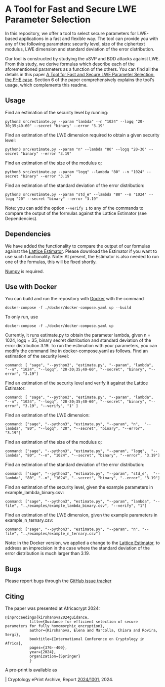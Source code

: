 A Tool for Fast and Secure LWE Parameter
Selection
=======================================
In this repository, we offer a tool to select secure parameters for LWE-based applications in a fast and flexible way. The tool can provide you with any of the following parameters: security level, size of the ciphertext modulus, LWE dimension and standard deviation of the error distribution. 

Our tool is constructed by studying the uSVP and BDD attacks against LWE. From this study, we derive formulas which describe each of the aforementioned parameters as a function of the others. You can find all the details in this paper [A Tool for Fast and Secure LWE Parameter Selection: the FHE case](https://eprint.iacr.org/2024/1895). Section 6 of the paper comprehensively explains the tool's usage, which complements this readme.  

Usage
-----
Find an estimation of the security level by running:
   ````
   python3 src/estimate.py --param "lambda" --n "1024" --logq "20-30;35;40-60" --secret "binary" --error "3.19"
   ````
Find an estimation of the LWE dimension required to obtain a given security level:
 ````
 python3 src/estimate.py --param "n" --lambda "80" --logq "20-30" --secret "binary" --error "3.19"
 ````
Find an estimation of the size of the modulus q:
 ````
 python3 src/estimate.py --param "logq" --lambda "80" --n "1024" --secret "binary" --error "3.19"
 ````
Find an estimation of the standard deviation of the error distribution:
````
python3 src/estimate.py --param "std_e" --lambda "80" --n "1024" --logq "20" --secret "binary" --error "3.19"
 ````

Note: you can add the option ````--verify 1```` to any of the commands to compare the output of the formulas against the Lattice Estimator (see Dependencies).

Dependencies
---------
We have added the functionality to compare the output of our formulas against the [Lattice Estimator](https://github.com/malb/lattice-estimator). 
Please download the Estimator if you want to use such functionality. 
Note: At present, the Estimator is also needed to run one of the formulas, this will be fixed shortly. 

[Numpy](https://numpy.org/) is required.

Use with Docker
-------
You can build and run the repository with [Docker](...) with the command
````
docker-compose -f ./docker/docker-compose.yaml up --build
````
To only run, use
````
docker-compose -f ./docker/docker-compose.yaml up
````

Currently, it runs estimate.py to obtain the parameter lambda, given n = 1024, logq = 35, binary secret distribution and standard deviation of the error distribution 3.19. To run the estimation with your parameters, you can modify the command line in docker-compose.yaml as follows.
Find an estimation of the security level:
````
command: [ "sage", "--python3", "estimate.py", "--param", "lambda",  "--n", "1024", "--logq", "20-30;35;40-60", "--secret", "binary", "--error", "3.19"]
````
Find an estimation of the security level and verify it against the Lattice Estimator:
````
command: [ "sage", "--python3", "estimate.py", "--param", "lambda",  "--n", "1024", "--logq", "20-30;35;40-60", "--secret", "binary", "--error", "3.19", "--verify", "1" ]
````
Find an estimation of the LWE dimension:
````
command: ["sage", "--python3", "estimate.py", "--param", "n",  "--lambda", "80", "--logq", "20", "--secret", "binary", "--error", "3.19"]
````
Find an estimation of the size of the modulus q:
````
command: ["sage", "--python3", "estimate.py", "--param", "logq",  "--lambda", "80", "--n", "1024", "--secret", "binary", "--error", "3.19"]
````
Find an estimation of the standard deviation of the error distribution:
````
command: ["sage", "--python3", "estimate.py", "--param", "std_e",  "--lambda", "80", "--n", "1024", "--secret", "binary", "--error", "3.19"]
````
Find an estimation of the security level, given the example parameters in example_lambda_binary.csv: 
````
command: ["sage", "--python3", "estimate.py", "--param", "lambda", "--file", "../examples/example_lambda_binary.csv", "--verify", "1"]
````
Find an estimation of the LWE dimension, given the example parameters in example_n_ternary.csv:
````
command: ["sage", "--python3", "estimate.py", "--param", "n", "--file", "../examples/example_n_ternary.csv"]
````
Note: in the Docker version, we applied a change to the [Lattice Estimator](...), to address an imprecision in the case where the standard deviation of the error distribution is much larger than 3.19.
     
Bugs
----

Please report bugs through the [GitHub issue tracker](https://github.com/sergirovira/fastparameterselection/issues)

Citing
------

The paper was presented at Africacrypt 2024:

 ````
 @inproceedings{kirshanova2024guidance,
  			title={Guidance for efficient selection of secure parameters for fully homomorphic encryption},
  			author={Kirshanova, Elena and Marcolla, Chiara and Rovira, Sergi},
  			booktitle={International Conference on Cryptology in Africa},
  			pages={376--400},
  			year={2024},
  			organization={Springer}
			}
 ````
  
  			
A pre-print is available as
	 
	 	
 | Cryptology ePrint Archive, Report [2024/1001](https://eprint.iacr.org/2024/1001), 2024.

